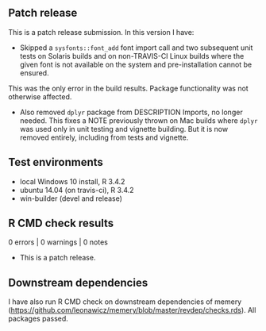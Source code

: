 ## Patch release
This is a patch release submission. In this version I have:

* Skipped a `sysfonts::font_add` font import call and two subsequent unit tests on Solaris builds and on non-TRAVIS-CI Linux builds where the given font is not available on the system and pre-installation cannot be ensured.

This was the only error in the build results. Package functionality was not otherwise affected.

* Also removed `dplyr` package from DESCRIPTION Imports, no longer needed. This fixes a NOTE previously thrown on Mac builds where `dplyr` was used only in unit testing and vignette building. But it is now removed entirely, including from tests and vignette.

## Test environments
* local Windows 10 install, R 3.4.2
* ubuntu 14.04 (on travis-ci), R 3.4.2
* win-builder (devel and release)

## R CMD check results

0 errors | 0 warnings | 0 notes

* This is a patch release.

## Downstream dependencies
I have also run R CMD check on downstream dependencies of memery 
(https://github.com/leonawicz/memery/blob/master/revdep/checks.rds). 
All packages passed.
